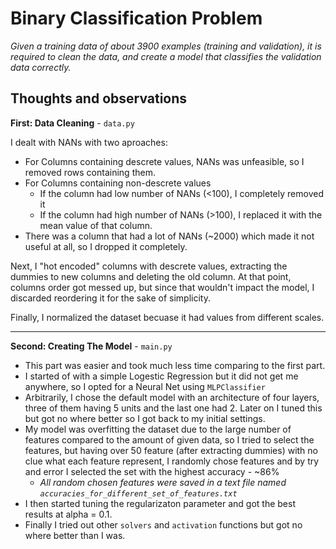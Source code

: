 # Binary Classification Problem

*Given a training data of about 3900 examples (training and validation), it is required to clean the data, and create a model that classifies the validation data correctly.*

## Thoughts and observations

**First: Data Cleaning** - `data.py`

I dealt with NANs with two aproaches:

- For Columns containing descrete values, NANs was unfeasible, so I removed rows containing them.
- For Columns containing non-descrete values
	- If the column had low number of NANs (<100), I completely removed it
	- If the column had high number of NANs (>100), I replaced it with the mean value of that column.
- There was a column that had a lot of NANs (~2000) which made it not useful at all, so I dropped it completely.


Next, I "hot encoded" columns with descrete values, extracting the dummies to new columns and deleting the old column.
At that point, columns order got messed up, but since that wouldn't impact the model, I discarded reordering it for the sake of simplicity.

Finally, I normalized the dataset becuase it had values from different scales.

-------------

**Second: Creating The Model** - `main.py`

- This part was easier and took much less time comparing to the first part.
- I started of with a simple Logestic Regression but it did not get me anywhere, so I opted for a Neural Net using `MLPClassifier`
- Arbitrarily, I chose the default model with an architecture of four layers, three of them having 5 units and the last one had 2. Later on I tuned this but got no where better so I got back to my initial settings.
- My model was overfitting the dataset due to the large number of features compared to the amount of given data, so I tried to select the features, but having over 50 feature (after extracting dummies) with no clue what each feature represent, I randomly chose features and by try and error I selected the set with the highest accuracy - ~86%
	- *All random chosen features were saved in a text file named `accuracies_for_different_set_of_features.txt`*
- I then started tuning the regularizaton parameter and got the best results at alpha = 0.1.
- Finally I tried out other `solvers` and `activation` functions but got no where better than I was.